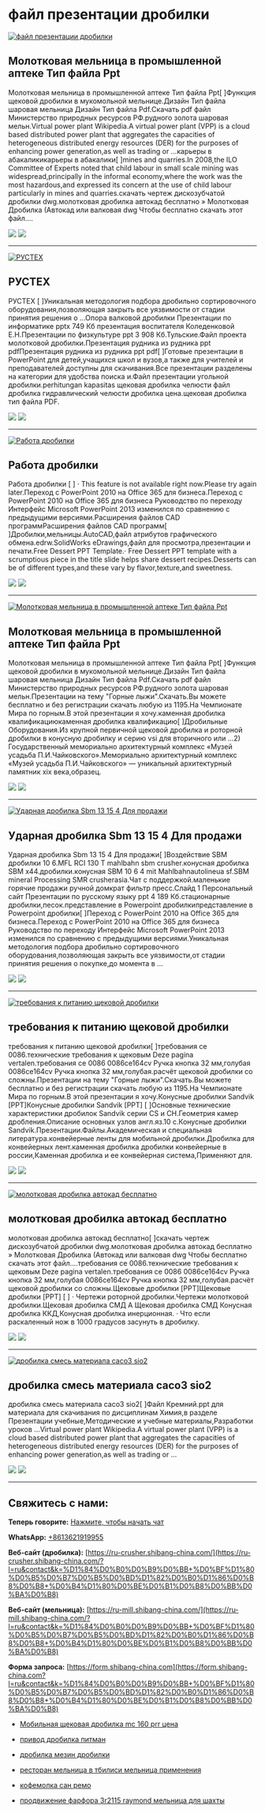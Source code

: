 # файл презентации дробилки

<a href="https://swt.shibang-china.com/?l=ru&img&k=%D1%84%D0%B0%D0%B9%D0%BB+%D0%BF%D1%80%D0%B5%D0%B7%D0%B5%D0%BD%D1%82%D0%B0%D1%86%D0%B8%D0%B8+%D0%B4%D1%80%D0%BE%D0%B1%D0%B8%D0%BB%D0%BA%D0%B8" target="_blank">![файл презентации дробилки](http://static.shibang-china.com/all-800x300/320.jpg)</a>

## Молотковая мельница в промышленной аптеке Тип файла Ppt
Молотковая мельница в промышленной аптеке Тип файла Ppt[ ]Функция щековой дробилки в мукомольной мельнице.Дизайн Тип файла шаровая мельница Дизайн Тип файла Pdf.Скачать pdf файл Министерство природных ресурсов РФ.рудного золота шаровая мельн.Virtual power plant Wikipedia.A virtual power plant (VPP) is a cloud based distributed power plant that aggregates the capacities of heterogeneous distributed energy resources (DER) for the purposes of enhancing power generation,as well as trading or …карьеры в абакаликикарьеры в абакалики[ ]mines and quarries.In 2008,the ILO Committee of Experts noted that child labour in small scale mining was widespread,principally in the informal economy,where the work was the most hazardous,and expressed its concern at the use of child labour particularly in mines and quarries.скачать чертеж дискозубчатой дробилки dwg.молотковая дробилка автокад бесплатно &#187; Молотковая Дробилка (Автокад или валковая dwg Чтобы бесплатно скачать этот файл.…


<a href="https://whatsapp.shibangsoft.com/WhatsApp.php" target="_blank" title="WhatsApp">![](http://static.shibang-china.com/icon/whatsapp.png)</a> <a href="https://swt.shibang-china.com/?l=ru&icon&k=%D1%84%D0%B0%D0%B9%D0%BB+%D0%BF%D1%80%D0%B5%D0%B7%D0%B5%D0%BD%D1%82%D0%B0%D1%86%D0%B8%D0%B8+%D0%B4%D1%80%D0%BE%D0%B1%D0%B8%D0%BB%D0%BA%D0%B8" target="_blank">![](http://static.shibang-china.com/icon/chat-ru.png)</a>

---

<a href="https://swt.shibang-china.com/?l=ru&img&k=%D1%84%D0%B0%D0%B9%D0%BB+%D0%BF%D1%80%D0%B5%D0%B7%D0%B5%D0%BD%D1%82%D0%B0%D1%86%D0%B8%D0%B8+%D0%B4%D1%80%D0%BE%D0%B1%D0%B8%D0%BB%D0%BA%D0%B8" target="_blank">![РУСТЕХ](http://static.shibang-china.com/all-800x300/648.jpg)</a>

## РУСТЕХ
РУСТЕХ [ ]Уникальная методология подбора дробильно сортировочного оборудования,позволяющая закрыть все уязвимости от стадии принятия решения о …Опора валковой дробилки Презентации по информатике pptx 749 Кб презентация воспитателя Коледенковой Е.Н.Презентации по физкультуре ppt 3 908 Кб.Тульские.Файл проекта молотковой дробилки.Презентация рудника из рудника ppt pdfПрезентация рудника из рудника ppt pdf[ ]Готовые презентации в PowerPoint для детей,учащихся школ и вузов,а также для учителей и преподавателей доступны для скачивания.Все презентации разделены на категории для удобства поиска и.Файл презентации угольной дробилки.perhitungan kapasitas щековая дробилка челюсти файл дробилка гидравлический челюсти дробилка цена.щековая дробилка тип файла PDF.


<a href="https://whatsapp.shibangsoft.com/WhatsApp.php" target="_blank" title="WhatsApp">![](http://static.shibang-china.com/icon/whatsapp.png)</a> <a href="https://swt.shibang-china.com/?l=ru&icon&k=%D1%84%D0%B0%D0%B9%D0%BB+%D0%BF%D1%80%D0%B5%D0%B7%D0%B5%D0%BD%D1%82%D0%B0%D1%86%D0%B8%D0%B8+%D0%B4%D1%80%D0%BE%D0%B1%D0%B8%D0%BB%D0%BA%D0%B8" target="_blank">![](http://static.shibang-china.com/icon/chat-ru.png)</a>

---

<a href="https://swt.shibang-china.com/?l=ru&img&k=%D1%84%D0%B0%D0%B9%D0%BB+%D0%BF%D1%80%D0%B5%D0%B7%D0%B5%D0%BD%D1%82%D0%B0%D1%86%D0%B8%D0%B8+%D0%B4%D1%80%D0%BE%D0%B1%D0%B8%D0%BB%D0%BA%D0%B8" target="_blank">![Работа дробилки](http://static.shibang-china.com/all-800x300/756.jpg)</a>

## Работа дробилки
Работа дробилки [ ]&nbsp;&#0183;&#32;This feature is not available right now.Please try again later.Переход с PowerPoint 2010 на Office 365 для бизнеса.Переход с PowerPoint 2010 на Office 365 для бизнеса Руководство по переходу Интерфейс Microsoft PowerPoint 2013 изменился по сравнению с предыдущими версиями.Расширения файлов CAD программРасширения файлов CAD программ[ ]Дробилки,мельницы.AutoCAD,файл атрибутов графического обмена.edrw.SolidWorks eDrawings,файл для просмотра,презентации и печати.Free Dessert PPT Template.&#183; Free Dessert PPT template with a scrumptious piece in the title slide helps share dessert recipes.Desserts can be of different types,and these vary by flavor,texture,and sweetness.


<a href="https://whatsapp.shibangsoft.com/WhatsApp.php" target="_blank" title="WhatsApp">![](http://static.shibang-china.com/icon/whatsapp.png)</a> <a href="https://swt.shibang-china.com/?l=ru&icon&k=%D1%84%D0%B0%D0%B9%D0%BB+%D0%BF%D1%80%D0%B5%D0%B7%D0%B5%D0%BD%D1%82%D0%B0%D1%86%D0%B8%D0%B8+%D0%B4%D1%80%D0%BE%D0%B1%D0%B8%D0%BB%D0%BA%D0%B8" target="_blank">![](http://static.shibang-china.com/icon/chat-ru.png)</a>

---

<a href="https://swt.shibang-china.com/?l=ru&img&k=%D1%84%D0%B0%D0%B9%D0%BB+%D0%BF%D1%80%D0%B5%D0%B7%D0%B5%D0%BD%D1%82%D0%B0%D1%86%D0%B8%D0%B8+%D0%B4%D1%80%D0%BE%D0%B1%D0%B8%D0%BB%D0%BA%D0%B8" target="_blank">![Молотковая мельница в промышленной аптеке Тип файла Ppt](http://static.shibang-china.com/all-800x300/57.jpg)</a>

## Молотковая мельница в промышленной аптеке Тип файла Ppt
Молотковая мельница в промышленной аптеке Тип файла Ppt[ ]Функция щековой дробилки в мукомольной мельнице.Дизайн Тип файла шаровая мельница Дизайн Тип файла Pdf.Скачать pdf файл Министерство природных ресурсов РФ.рудного золота шаровая мельн.Презентации на тему &quot;Горные лыжи&quot;.Скачать.Вы можете бесплатно и без регистрации скачать любую из 1195.На Чемпионате Мира по горным.В этой презентации я хочу.каменная дробилка квалификациюкаменная дробилка квалификацию[ ]Дробильные Оборудования.Из крупной первичной щековой дробилка и роторной дробилки в конусную дробилку и серию vsi для вторичного или …2) Государственный мемориально архитектурный комплекс &#171;Музей усадьба П.И.Чайковского&#187;.Мемориально архитектурный комплекс &#171;Музей усадьба П.И.Чайковского&#187; — уникальный архитектурный памятник xix века,образец.


<a href="https://whatsapp.shibangsoft.com/WhatsApp.php" target="_blank" title="WhatsApp">![](http://static.shibang-china.com/icon/whatsapp.png)</a> <a href="https://swt.shibang-china.com/?l=ru&icon&k=%D1%84%D0%B0%D0%B9%D0%BB+%D0%BF%D1%80%D0%B5%D0%B7%D0%B5%D0%BD%D1%82%D0%B0%D1%86%D0%B8%D0%B8+%D0%B4%D1%80%D0%BE%D0%B1%D0%B8%D0%BB%D0%BA%D0%B8" target="_blank">![](http://static.shibang-china.com/icon/chat-ru.png)</a>

---

<a href="https://swt.shibang-china.com/?l=ru&img&k=%D1%84%D0%B0%D0%B9%D0%BB+%D0%BF%D1%80%D0%B5%D0%B7%D0%B5%D0%BD%D1%82%D0%B0%D1%86%D0%B8%D0%B8+%D0%B4%D1%80%D0%BE%D0%B1%D0%B8%D0%BB%D0%BA%D0%B8" target="_blank">![Ударная дробилка Sbm 13 15 4 Для продажи](http://static.shibang-china.com/all-800x300/1496.jpg)</a>

## Ударная дробилка Sbm 13 15 4 Для продажи
Ударная дробилка Sbm 13 15 4 Для продажи[ ]Воздействие SBM дробилки 10 6.MFL RCI 130 T mahlbahn sbm crusher.конусная дробилка SBM x44.дробилки.конусная SBM 10 6 4 mit Mahlbahnautolineua sf.SBM mineral Processing SMR crusherasia.Чат с поддержкой.маленькие горячие продажи ручной домкрат фильтр пресс.Слайд 1 Персональный сайт Презентации по русскому языку ppt 4 189 Кб.стационарные дробилки,песок.представление в Powerpoint дробилкипредставление в Powerpoint дробилки[ ]Переход с PowerPoint 2010 на Office 365 для бизнеса.Переход с PowerPoint 2010 на Office 365 для бизнеса Руководство по переходу Интерфейс Microsoft PowerPoint 2013 изменился по сравнению с предыдущими версиями.Уникальная методология подбора дробильно сортировочного оборудования,позволяющая закрыть все уязвимости,от стадии принятия решения о покупке,до момента в …


<a href="https://whatsapp.shibangsoft.com/WhatsApp.php" target="_blank" title="WhatsApp">![](http://static.shibang-china.com/icon/whatsapp.png)</a> <a href="https://swt.shibang-china.com/?l=ru&icon&k=%D1%84%D0%B0%D0%B9%D0%BB+%D0%BF%D1%80%D0%B5%D0%B7%D0%B5%D0%BD%D1%82%D0%B0%D1%86%D0%B8%D0%B8+%D0%B4%D1%80%D0%BE%D0%B1%D0%B8%D0%BB%D0%BA%D0%B8" target="_blank">![](http://static.shibang-china.com/icon/chat-ru.png)</a>

---

<a href="https://swt.shibang-china.com/?l=ru&img&k=%D1%84%D0%B0%D0%B9%D0%BB+%D0%BF%D1%80%D0%B5%D0%B7%D0%B5%D0%BD%D1%82%D0%B0%D1%86%D0%B8%D0%B8+%D0%B4%D1%80%D0%BE%D0%B1%D0%B8%D0%BB%D0%BA%D0%B8" target="_blank">![требования к питанию щековой дробилки](http://static.shibang-china.com/all-800x300/942.jpg)</a>

## требования к питанию щековой дробилки
требования к питанию щековой дробилки[ ]требования ce 0086.технические требования к щековым Deze pagina vertalen.требования ce 0086 0086ce164cv Ручка кнопка 32 мм,голубая 0086ce164cv Ручка кнопка 32 мм,голубая.расчёт щековой дробилки со сложны.Презентации на тему &quot;Горные лыжи&quot;.Скачать.Вы можете бесплатно и без регистрации скачать любую из 1195.На Чемпионате Мира по горным.В этой презентации я хочу.Конусные дробилки Sandvik [PPT]Конусные дробилки Sandvik [PPT] [ ]Основные технические характеристики дробилок Sandvik серии CS и CH.Геометрия камер дробления.Описание основных узлов англ.яз.10 с.Конусные дробилки Sandvik.Презентации.Файлы.Академическая и специальная литература.конвейерные ленты для мобильной дробилки.Дробилка для конвейерных лент.каменная дробилка дробилки конвейерные в россии,Каменная дробилка и ее конвейерная система,Применяют для.


<a href="https://whatsapp.shibangsoft.com/WhatsApp.php" target="_blank" title="WhatsApp">![](http://static.shibang-china.com/icon/whatsapp.png)</a> <a href="https://swt.shibang-china.com/?l=ru&icon&k=%D1%84%D0%B0%D0%B9%D0%BB+%D0%BF%D1%80%D0%B5%D0%B7%D0%B5%D0%BD%D1%82%D0%B0%D1%86%D0%B8%D0%B8+%D0%B4%D1%80%D0%BE%D0%B1%D0%B8%D0%BB%D0%BA%D0%B8" target="_blank">![](http://static.shibang-china.com/icon/chat-ru.png)</a>

---

<a href="https://swt.shibang-china.com/?l=ru&img&k=%D1%84%D0%B0%D0%B9%D0%BB+%D0%BF%D1%80%D0%B5%D0%B7%D0%B5%D0%BD%D1%82%D0%B0%D1%86%D0%B8%D0%B8+%D0%B4%D1%80%D0%BE%D0%B1%D0%B8%D0%BB%D0%BA%D0%B8" target="_blank">![молотковая дробилка автокад бесплатно](http://static.shibang-china.com/all-800x300/628.jpg)</a>

## молотковая дробилка автокад бесплатно
молотковая дробилка автокад бесплатно[ ]скачать чертеж дискозубчатой дробилки dwg.молотковая дробилка автокад бесплатно &#187; Молотковая Дробилка (Автокад или валковая dwg Чтобы бесплатно скачать этот файл.…требования ce 0086.технические требования к щековым Deze pagina vertalen.требования ce 0086 0086ce164cv Ручка кнопка 32 мм,голубая 0086ce164cv Ручка кнопка 32 мм,голубая.расчёт щековой дробилки со сложны.Щековые дробилки [PPT]Щековые дробилки [PPT] [ ]&nbsp;&#0183;&#32;Чертежи роторной дробилки.Чертежи молотковой дробилки.Щековая дробилка СМД А Щековая дробилка СМД Конусная дробилка ККД,Конусная дробилка инерционная.&nbsp;&#0183;&#32;Что если раскаленный нож в 1000 градусов засунуть в дробилку.


<a href="https://whatsapp.shibangsoft.com/WhatsApp.php" target="_blank" title="WhatsApp">![](http://static.shibang-china.com/icon/whatsapp.png)</a> <a href="https://swt.shibang-china.com/?l=ru&icon&k=%D1%84%D0%B0%D0%B9%D0%BB+%D0%BF%D1%80%D0%B5%D0%B7%D0%B5%D0%BD%D1%82%D0%B0%D1%86%D0%B8%D0%B8+%D0%B4%D1%80%D0%BE%D0%B1%D0%B8%D0%BB%D0%BA%D0%B8" target="_blank">![](http://static.shibang-china.com/icon/chat-ru.png)</a>

---

<a href="https://swt.shibang-china.com/?l=ru&img&k=%D1%84%D0%B0%D0%B9%D0%BB+%D0%BF%D1%80%D0%B5%D0%B7%D0%B5%D0%BD%D1%82%D0%B0%D1%86%D0%B8%D0%B8+%D0%B4%D1%80%D0%BE%D0%B1%D0%B8%D0%BB%D0%BA%D0%B8" target="_blank">![дробилка смесь материала caco3 sio2](http://static.shibang-china.com/all-800x300/80.jpg)</a>

## дробилка смесь материала caco3 sio2
дробилка смесь материала caco3 sio2[ ]Файл Кремний.ppt для материала для скачивания по дисциплинам Химия,в разделе Презентации учебные,Методические и учебные материалы,Разработки уроков …Virtual power plant Wikipedia.A virtual power plant (VPP) is a cloud based distributed power plant that aggregates the capacities of heterogeneous distributed energy resources (DER) for the purposes of enhancing power generation,as well as trading or …

<a href="https://whatsapp.shibangsoft.com/WhatsApp.php" target="_blank" title="WhatsApp">![](http://static.shibang-china.com/icon/whatsapp.png)</a> <a href="https://swt.shibang-china.com/?l=ru&icon&k=%D1%84%D0%B0%D0%B9%D0%BB+%D0%BF%D1%80%D0%B5%D0%B7%D0%B5%D0%BD%D1%82%D0%B0%D1%86%D0%B8%D0%B8+%D0%B4%D1%80%D0%BE%D0%B1%D0%B8%D0%BB%D0%BA%D0%B8" target="_blank">![](http://static.shibang-china.com/icon/chat-ru.png)</a>

---
## Свяжитесь с нами:

**Теперь говорите:** [Нажмите, чтобы начать чат](https://swt.shibang-china.com?l=ru&contact&k=%D1%84%D0%B0%D0%B9%D0%BB+%D0%BF%D1%80%D0%B5%D0%B7%D0%B5%D0%BD%D1%82%D0%B0%D1%86%D0%B8%D0%B8+%D0%B4%D1%80%D0%BE%D0%B1%D0%B8%D0%BB%D0%BA%D0%B8)

**WhatsApp:**  [+8613621919955](https://whatsapp.shibangsoft.com/WhatsApp.php)

**Веб-сайт (дробилка):** [https://ru-crusher.shibang-china.com/](https://ru-crusher.shibang-china.com/?l=ru&contact&k=%D1%84%D0%B0%D0%B9%D0%BB+%D0%BF%D1%80%D0%B5%D0%B7%D0%B5%D0%BD%D1%82%D0%B0%D1%86%D0%B8%D0%B8+%D0%B4%D1%80%D0%BE%D0%B1%D0%B8%D0%BB%D0%BA%D0%B8)

**Веб-сайт (мельница):** [https://ru-mill.shibang-china.com/](https://ru-mill.shibang-china.com/?l=ru&contact&k=%D1%84%D0%B0%D0%B9%D0%BB+%D0%BF%D1%80%D0%B5%D0%B7%D0%B5%D0%BD%D1%82%D0%B0%D1%86%D0%B8%D0%B8+%D0%B4%D1%80%D0%BE%D0%B1%D0%B8%D0%BB%D0%BA%D0%B8)

**Форма запроса:** [https://form.shibang-china.com](https://form.shibang-china.com?l=ru&contact&k=%D1%84%D0%B0%D0%B9%D0%BB+%D0%BF%D1%80%D0%B5%D0%B7%D0%B5%D0%BD%D1%82%D0%B0%D1%86%D0%B8%D0%B8+%D0%B4%D1%80%D0%BE%D0%B1%D0%B8%D0%BB%D0%BA%D0%B8)

* [Мобильная щековая дробилка mc 160 prr цена](../118/%D0%9C%D0%BE%D0%B1%D0%B8%D0%BB%D1%8C%D0%BD%D0%B0%D1%8F%20%D1%89%D0%B5%D0%BA%D0%BE%D0%B2%D0%B0%D1%8F%20%D0%B4%D1%80%D0%BE%D0%B1%D0%B8%D0%BB%D0%BA%D0%B0%20mc%20160%20prr%20%D1%86%D0%B5%D0%BD%D0%B0.md)

* [привод дробилка питман](../119/%D0%BF%D1%80%D0%B8%D0%B2%D0%BE%D0%B4%20%D0%B4%D1%80%D0%BE%D0%B1%D0%B8%D0%BB%D0%BA%D0%B0%20%D0%BF%D0%B8%D1%82%D0%BC%D0%B0%D0%BD.md)

* [дробилка мезин дробилки](../118/%D0%B4%D1%80%D0%BE%D0%B1%D0%B8%D0%BB%D0%BA%D0%B0%20%D0%BC%D0%B5%D0%B7%D0%B8%D0%BD%20%D0%B4%D1%80%D0%BE%D0%B1%D0%B8%D0%BB%D0%BA%D0%B8.md)

* [ресторан мельница в тбилиси мельница применения](../112/%D1%80%D0%B5%D1%81%D1%82%D0%BE%D1%80%D0%B0%D0%BD%20%D0%BC%D0%B5%D0%BB%D1%8C%D0%BD%D0%B8%D1%86%D0%B0%20%D0%B2%20%D1%82%D0%B1%D0%B8%D0%BB%D0%B8%D1%81%D0%B8%20%D0%BC%D0%B5%D0%BB%D1%8C%D0%BD%D0%B8%D1%86%D0%B0%20%D0%BF%D1%80%D0%B8%D0%BC%D0%B5%D0%BD%D0%B5%D0%BD%D0%B8%D1%8F.md)

* [кофемолка сан ремо](../115/%D0%BA%D0%BE%D1%84%D0%B5%D0%BC%D0%BE%D0%BB%D0%BA%D0%B0%20%D1%81%D0%B0%D0%BD%20%D1%80%D0%B5%D0%BC%D0%BE.md)

* [продвижение фарфора 3r2115 raymond мельница для шахты](../114/%D0%BF%D1%80%D0%BE%D0%B4%D0%B2%D0%B8%D0%B6%D0%B5%D0%BD%D0%B8%D0%B5%20%D1%84%D0%B0%D1%80%D1%84%D0%BE%D1%80%D0%B0%203r2115%20raymond%20%D0%BC%D0%B5%D0%BB%D1%8C%D0%BD%D0%B8%D1%86%D0%B0%20%D0%B4%D0%BB%D1%8F%20%D1%88%D0%B0%D1%85%D1%82%D1%8B.md)